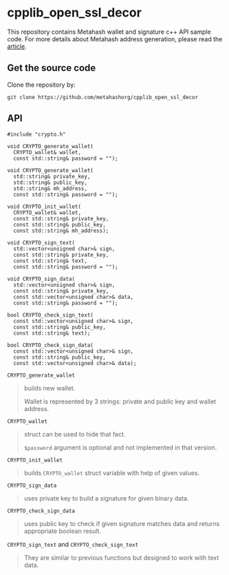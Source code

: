 # cpplib_open_ssl_decor

This repository contains Metahash wallet and signature c++ API sample code.
For more details about Metahash address generation, please read the [article](https://support.metahash.org/hc/en-us/articles/360002712193-Getting-started-with-Metahash-network#h_683619682421524476003219).

## Get the source code
Clone the repository by:
```shell
git clone https://github.com/metahashorg/cpplib_open_ssl_decor
```

## API
```
#include "crypto.h"

void CRYPTO_generate_wallet(
  CRYPTO_wallet& wallet, 
  const std::string& password = "");

void CRYPTO_generate_wallet(
  std::string& private_key, 
  std::string& public_key, 
  std::string& mh_address, 
  const std::string& password = "");

void CRYPTO_init_wallet(
  CRYPTO_wallet& wallet,
  const std::string& private_key, 
  const std::string& public_key, 
  const std::string& mh_address);

void CRYPTO_sign_text(
  std::vector<unsigned char>& sign, 
  const std::string& private_key, 
  const std::string& text, 
  const std::string& password = "");

void CRYPTO_sign_data(
  std::vector<unsigned char>& sign, 
  const std::string& private_key, 
  const std::vector<unsigned char>& data, 
  const std::string& password = "");

bool CRYPTO_check_sign_text(
  const std::vector<unsigned char>& sign, 
  const std::string& public_key, 
  const std::string& text);

bool CRYPTO_check_sign_data(
  const std::vector<unsigned char>& sign, 
  const std::string& public_key, 
  const std::vector<unsigned char>& data);
```

`CRYPTO_generate_wallet`
> builds new wallet. 
>
> Wallet is represented by 3 strings: private and public key and wallet address.

`CRYPTO_wallet` 
> struct can be used to hide that fact. 
> 
> `$password` argument is optional and not implemented in that version.

`CRYPTO_init_wallet` 
> builds `CRYPTO_wallet` struct variable with help of given values.

`CRYPTO_sign_data` 
> uses private key to build a signature for given binary data.

`CRYPTO_check_sign_data` 
> uses public key to check if given signature matches data and returns appropriate boolean result.

`CRYPTO_sign_text` and `CRYPTO_check_sign_text` 
> They are similar to previous functions but designed to work with text data.
